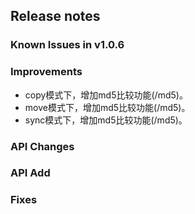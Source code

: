 ## Release notes

### Known Issues in v1.0.6

### Improvements

- copy模式下，增加md5比较功能(/md5)。
- move模式下，增加md5比较功能(/md5)。
- sync模式下，增加md5比较功能(/md5)。

### API Changes

### API Add

### Fixes
